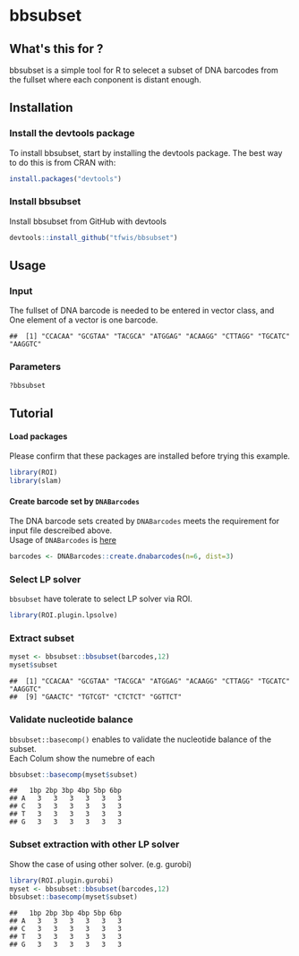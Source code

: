 
# bbsubset

## What's this for ?

bbsubset is a simple tool for R to selecet a subset of DNA barcodes from the fullset where each conponent is distant enough.

## Installation

### Install the devtools package

To install bbsubset, start by installing the devtools package. The best way to do this is from CRAN with:

```r
install.packages("devtools")
```

### Install bbsubset

Install bbsubset from GitHub with devtools

``` r
devtools::install_github("tfwis/bbsubset")
```

## Usage

### Input

The fullset of DNA barcode is needed to be entered in vector class, and One element of a vector is one barcode.

    ##  [1] "CCACAA" "GCGTAA" "TACGCA" "ATGGAG" "ACAAGG" "CTTAGG" "TGCATC" "AAGGTC"

### Parameters



```r
?bbsubset
```

## Tutorial

#### Load packages

Please confirm that these packages are installed before trying this
example.

``` r
library(ROI)
library(slam)
```

#### Create barcode set by `DNABarcodes`


The DNA barcode sets created by `DNABarcodes` meets the requirement for input file descreibed above.  
Usage of `DNABarcodes` is [here](https://bioconductor.org/packages/release/bioc/vignettes/DNABarcodes/inst/doc/DNABarcodes.html)

``` r
barcodes <- DNABarcodes::create.dnabarcodes(n=6, dist=3)
```

### Select LP solver

`bbsubset` have tolerate to select LP solver via ROI.

``` r
library(ROI.plugin.lpsolve)
```

### Extract subset



``` r
myset <- bbsubset::bbsubset(barcodes,12)
myset$subset
```

    ##  [1] "CCACAA" "GCGTAA" "TACGCA" "ATGGAG" "ACAAGG" "CTTAGG" "TGCATC" "AAGGTC"
    ##  [9] "GAACTC" "TGTCGT" "CTCTCT" "GGTTCT"

### Validate nucleotide balance

`bbsubset::basecomp()` enables to validate the nucleotide balance of the subset.  
Each Colum show the numebre of each 

``` r
bbsubset::basecomp(myset$subset)
```

    ##   1bp 2bp 3bp 4bp 5bp 6bp
    ## A   3   3   3   3   3   3
    ## C   3   3   3   3   3   3
    ## T   3   3   3   3   3   3
    ## G   3   3   3   3   3   3

### Subset extraction with other LP solver

Show the case of using other solver. (e.g. gurobi)

``` r
library(ROI.plugin.gurobi)
myset <- bbsubset::bbsubset(barcodes,12)
bbsubset::basecomp(myset$subset)
```

    ##   1bp 2bp 3bp 4bp 5bp 6bp
    ## A   3   3   3   3   3   3
    ## C   3   3   3   3   3   3
    ## T   3   3   3   3   3   3
    ## G   3   3   3   3   3   3
